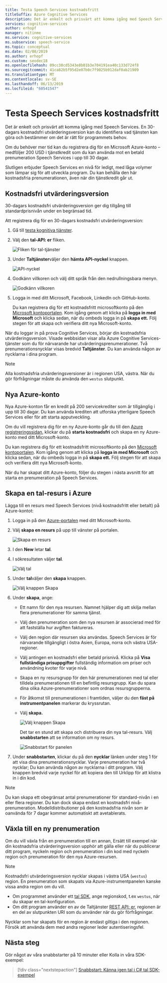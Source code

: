 ```yaml
---
title: Testa Speech Services kostnadsfritt
titleSuffix: Azure Cognitive Services
description: Det är enkelt och prisvärt att komma igång med Speech Services. En 30-dagars kostnadsfri utvärderingsversion kan du identifiera vad tjänsten kan göra och bestämmer om det är rätt för programmets behov.
services: cognitive-services
author: erhopf
manager: nitinme
ms.service: cognitive-services
ms.subservice: speech-service
ms.topic: conceptual
ms.date: 02/08/2019
ms.author: erhopf
ms.custom: seodec18
ms.openlocfilehash: 09cc38cd5343e8b01b3e704191ea40c133d724f8
ms.sourcegitcommit: 41ca82b5f95d2e07b0c7f9025b912daf0ab21909
ms.translationtype: MT
ms.contentlocale: sv-SE
ms.lasthandoff: 06/13/2019
ms.locfileid: "60541547"
---
```

# <a name="try-speech-services-for-free"></a>Testa Speech Services kostnadsfritt

Det är enkelt och prisvärt att komma igång med Speech Services. En 30-dagars kostnadsfri utvärderingsversion kan du identifiera vad tjänsten kan göra och bestämmer om det är rätt för programmets behov.

Om du behöver mer tid kan du registrera dig för en Microsoft Azure-konto – medföljer 200 USD i tjänstkredit som du kan använda mot en betald prenumeration Speech Services i upp till 30 dagar.

Slutligen erbjuder Speech Services en nivå för ledigt, med låga volymer som lämpar sig för att utveckla program. Du kan behålla den här kostnadsfria prenumerationen, även när din tjänstkredit går ut.

## <a name="free-trial"></a>Kostnadsfri utvärderingsversion

30-dagars kostnadsfri utvärderingsversion ger dig tillgång till standardprisnivån under en begränsad tid.

Att registrera dig för en 30-dagars kostnadsfri utvärderingsversion:

1. Gå till [testa kognitiva tjänster](https://azure.microsoft.com/try/cognitive-services/).

1. Välj den **tal-API: er** fliken.

   ![Fliken för tal-tjänster](media/index/try-speech-api-free-trial1.png)

1. Under **Taltjänster**väljer den **hämta API-nyckel** knappen.

   ![API-nyckel](media/index/try-speech-api-free-trial2.png)

1. Godkänn villkoren och välj ditt språk från den nedrullningsbara menyn.

   ![Godkänn villkoren](media/index/try-speech-api-free-trial3.png)

1. Logga in med ditt Microsoft, Facebook, LinkedIn och GitHub-konto.

    Du kan registrera dig för ett kostnadsfritt microsoftkonto på den [Microsoft kontoportalen](https://account.microsoft.com/account). Kom igång genom att klicka på **logga in med Microsoft** och klicka sedan, när du ombeds logga in på **skapa ett.** Följ stegen för att skapa och verifiera ditt nya Microsoft-konto.

När du loggar in på prova Cognitive Services, börjar din kostnadsfria utvärderingsversion. Visade webbsidan visar alla Azure Cognitive Services-tjänster som du för närvarande har utvärderingsprenumerationer. Två prenumerationsnycklar visas bredvid **Taltjänster**. Du kan använda någon av nycklarna i dina program.

> [!NOTE]
> Alla kostnadsfria utvärderingsversioner är i regionen USA, västra. När du gör förfrågningar måste du använda den `westus` slutpunkt.

## <a name="new-azure-account"></a>Nya Azure-konto

Nya Azure-konton får en kredit på 200 servicekrediter som är tillgänglig i upp till 30 dagar. Du kan använda krediten att utforska ytterligare Speech Services eller för att starta apputveckling.

Om du vill registrera dig för en ny Azure-konto går du till den [Azure registreringssidan](https://azure.microsoft.com/free/ai/), klickar du på **starta kostnadsfri** och skapa en ny Azure-konto med ditt Microsoft-konto.

Du kan registrera dig för ett kostnadsfritt microsoftkonto på den [Microsoft kontoportalen](https://account.microsoft.com/account). Kom igång genom att klicka på **logga in med Microsoft** och klicka sedan, när du ombeds logga in på **skapa ett.** Följ stegen för att skapa och verifiera ditt nya Microsoft-konto.

När du har skapat ditt Azure-konto, följer du stegen i nästa avsnitt för att starta en prenumeration på Speech Services.

## <a name="create-a-speech-resource-in-azure"></a>Skapa en tal-resurs i Azure

Lägga till en resurs med Speech Services (nivå kostnadsfritt eller betalt) på Azure-kontot:

1. Logga in på den [Azure-portalen](https://portal.azure.com/) med ditt Microsoft-konto.

1. Välj **skapa en resurs** på upp till vänster på portalen.

    ![Skapa en resurs](media/index/try-speech-api-create-speech1.png)

1. I den **New** letar **tal**.

1. I sökresultaten väljer **tal**.

    ![Välj tal](media/index/try-speech-api-create-speech2.png)

1. Under **tal**väljer den **skapa** knappen.

    ![Välj knappen Skapa](media/index/try-speech-api-create-speech3.png)

1. Under **skapa**, ange:

   * Ett namn för den nya resursen. Namnet hjälper dig att skilja mellan flera prenumerationer för samma tjänst.
   * Välj den prenumeration som den nya resursen är associerad med för att fastställa hur avgiften faktureras.
   * Välj den region där resursen ska användas. Speech Services är för närvarande tillgängligt i östra Asien, Europa, norra och västra USA-regioner.
   * Välj antingen en kostnadsfri eller betald prisnivå. Klicka på **Visa fullständiga prisuppgifter** fullständig information om priser och användning kvoter för varje nivå.
   * Skapa en ny resursgrupp för den här prenumerationen med tal eller tilldela prenumerationen till en befintlig resursgrupp. Kan du spara dina olika Azure-prenumerationer som ordnas resursgrupperna.
   * För åtkomst till prenumerationen i framtiden, väljer du den **fäst på instrumentpanelen** markerar du kryssrutan.
   * Välj **skapa.**

     ![Välj knappen Skapa](media/index/try-speech-api-create-speech4.png)

     Det tar en stund att skapa och distribuera din nya tal-resurs. Välj **snabbstarten** att se information om ny resurs.

     ![Snabbstart för panelen](media/index/try-speech-api-create-speech5.png)

1. Under **snabbstarten**, klickar du på den **nycklar** länken under steg 1 för att visa dina prenumerationsnycklar. Varje prenumeration har två nycklar; Du kan använda någon av nycklarna i ditt program. Välj knappen bredvid varje nyckel för att kopiera den till Urklipp för att klistra in i din kod.

> [!NOTE]
> Du kan skapa ett obegränsat antal prenumerationer för standard-nivån i en eller flera regioner. Du kan dock skapa endast en kostnadsfri nivå-prenumeration. Modelldistributioner på den kostnadsfria nivån som är oanvända för 7 dagar kommer automatiskt att avetablerats.

## <a name="switch-to-a-new-subscription"></a>Växla till en ny prenumeration

Om du vill växla från en prenumeration till en annan, Ersätt till exempel när din kostnadsfria utvärderingsversion upphör att gälla eller när du publicerar ditt program, nyckeln region och prenumeration i din kod med nyckeln region och prenumeration för den nya Azure-resursen.

> [!NOTE]
> Kostnadsfri utvärderingsversion nycklar skapas i västra USA (`westus`) region. En prenumeration som skapats via Azure-instrumentpanelen kanske vissa andra region om du vill.

* Om programmet använder ett [tal SDK](speech-sdk.md), ange regionskod, t.ex `westus`, när du skapar en tal-konfiguration.
* Om ditt program använder en av de Taltjänster [REST API: er](rest-apis.md), regionen är en del av slutpunkten URI som du använder när du gör förfrågningar.

Nycklar som har skapats för en region är endast giltiga i den regionen. Försök att använda dem med andra regioner leder autentiseringsfel.

## <a name="next-steps"></a>Nästa steg

Gör något av våra snabbstarter på 10 minuter eller Kolla in våra SDK-exempel:

> [!div class="nextstepaction"]
> [Snabbstart: Känna igen tal i C# ](quickstart-csharp-dotnet-windows.md) 
>  [tal SDK-exempel](speech-sdk.md#get-the-samples)
